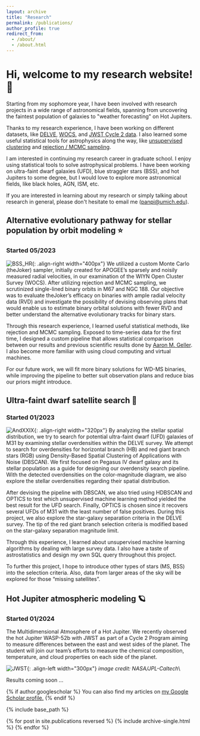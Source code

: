 ```yaml
---
layout: archive
title: "Research"
permalink: /publications/
author_profile: true
redirect_from: 
  - /about/
  - /about.html
---
```


# Hi, welcome to my research website! 👋
Starting from my sophomore year, I have been involved with research projects in a wide range of astronomical fields, spanning from uncovering the faintest population of galaxies to "weather forecasting" on Hot Jupiters. 

Thanks to my research experience, I have been working on different datasets, like [DELVE](https://datalab.noirlab.edu/delve/), [WOCS](https://www.astro.wisc.edu/research/research-areas/stars-stellar-systems/wocs/), and [JWST Cycle 2 data](https://www.stsci.edu/jwst/phase2-public/3969.pdf). I also learned some useful statistical tools for astrophysics along the way, like [unsupervised clustering](https://scikit-learn.org/stable/modules/clustering.html#clustering) and [rejection / MCMC sampling](https://thejoker.readthedocs.io/en/latest/index.html).

I am interested in continuing my research career in graduate school. I enjoy using statistical tools to solve astrophysical problems. I have been working on ultra-faint dwarf galaxies (UFD), blue straggler stars (BSS), and hot Jupiters to some degree, but I would love to explore more astronomical fields, like black holes, AGN, ISM, etc. 

If you are interested in learning about my research or simply talking about research in general, please don't hesitate to email me (panpi@umich.edu). 



## Alternative evolutionary pathway for stellar population by orbit modeling ⭐
### Started 05/2023
![BSS_HR](https://yanbopanpi.github.io/yanbo_pan.github.io//images/BSS_HR.png){: .align-right width="400px"}
We utilized a custom Monte Carlo (theJoker) sampler, initially created for APOGEE’s sparsely and noisily measured radial velocities, in our examination of the WIYN Open Cluster Survey (WOCS). After utilizing rejection and MCMC sampling, we scrutinized single-lined binary orbits in M67 and NGC 188. Our objective was to evaluate theJoker’s efficacy on binaries with ample radial velocity data (RVD) and investigate the possibility of devising observing plans that would enable us to estimate binary orbital solutions with fewer RVD and better understand the alternative evolutionary tracks for binary stars. 
  
Through this research experience, I learned useful statistical methods, like rejection and MCMC sampling. Exposed to time-series data for the first time, I designed a custom pipeline that allows statistical comparison between our results and previous scientific results done by [Aaron M. Geller](https://arxiv.org/abs/2101.07883). I also become more familiar with using cloud computing and virtual machines. 
  
For our future work, we will fit more binary solutions for WD-MS binaries, while improving the pipeline to better suit observation plans and reduce bias our priors might introduce. 




## Ultra-faint dwarf satellite search 🌌
### Started 01/2023
![AndXXIX](https://yanbopanpi.github.io/yanbo_pan.github.io//images/AndXXIX.png){: .align-right width="320px"}
By analyzing the stellar spatial distribution, we try to search for potential ultra-faint dwarf (UFD) galaxies of M31 by examining stellar overdensities within the DELVE survey. We attempt to search for overdensities for horizontal branch (HB) and red giant branch stars (RGB) using Density-Based Spatial Clustering of Applications with Noise (DBSCAN). We first focused on Pegasus IV dwarf galaxy and its stellar population as a guide for designing our overdensity search pipeline. With the detected overdensities on the color-magnitude diagram, we also explore the stellar overdensities regarding their spatial distribution. 
  
After devising the pipeline with DBSCAN, we also tried using HDBSCAN and OPTICS to test which unsupervised machine learning method yielded the best result for the UFD search. Finally, OPTICS is chosen since it recovers several UFDs of M31 with the least number of false positives. During this project, we also explore the star-galaxy separation criteria in the DELVE survey. The tip of the red giant branch selection criteria is modified based on the star-galaxy separation magnitude limit. 
  
Through this experience, I learned about unsupervised machine learning algorithms by dealing with large survey data. I also have a taste of astrostatistics and design my own SQL query throughout this project. 

To further this project, I hope to introduce other types of stars (MS, BSS) into the selection criteria. Also, data from larger areas of the sky will be explored for those “missing satellites”. 

## Hot Jupiter atmospheric modeling 🪐
### Started 01/2024
The Multidimensional Atmosphere of a Hot Jupiter. We recently observed the hot Jupiter WASP-52b with JWST as part of a Cycle 2 Program aiming to measure differences between the east and west sides of the planet. The student will join our team’s efforts to measure the chemical composition, temperature, and cloud properties on each side of the planet.

![JWST](https://yanbopanpi.github.io/yanbo_pan.github.io//images/JWST.jpg){: .align-left width="300px"}
*image credit: NASA/JPL-Caltech*\
  
Results coming soon ...



{% if author.googlescholar %}
  You can also find my articles on <u><a href="{{author.googlescholar}}">my Google Scholar profile</a>.</u>
{% endif %}

{% include base_path %}

{% for post in site.publications reversed %}
  {% include archive-single.html %}
{% endfor %}



